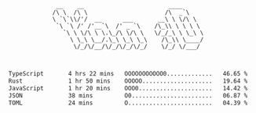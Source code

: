 <div align="center">
<pre><code>
 __    __                        ____      
/\ \  /\ \                      /\  _`\    
\ `\`\\/'/  __      ___       __\ \ \/\ \  
 `\ `\ /' /'__`\  /' _ `\    /\_\\ \ \ \ \ 
   `\ \ \/\ \ \.\_/\ \/\ \   \/_/_\ \ \_\ \
     \ \_\ \__/.\_\ \_\ \_\    /\_\\ \____/
      \/_/\/__/\/_/\/_/\/_/    \/_/ \/___/ 
                                           

</code></pre>

<!--START_SECTION:waka-->

```txt
TypeScript       4 hrs 22 mins   OOOOOOOOOOO0.............   46.65 %
Rust             1 hr 50 mins    OOOOO....................   19.64 %
JavaScript       1 hr 20 mins    OOO0.....................   14.42 %
JSON             38 mins         O0.......................   06.87 %
TOML             24 mins         O........................   04.39 %
```

<!--END_SECTION:waka-->
